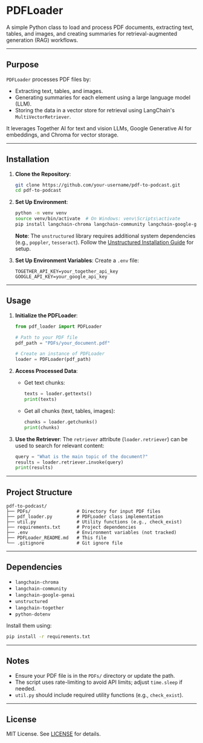 # PDFLoader

A simple Python class to load and process PDF documents, extracting text, tables, and images, and creating summaries for retrieval-augmented generation (RAG) workflows.

---

## Purpose

`PDFLoader` processes PDF files by:
- Extracting text, tables, and images.
- Generating summaries for each element using a large language model (LLM).
- Storing the data in a vector store for retrieval using LangChain's `MultiVectorRetriever`.

It leverages Together AI for text and vision LLMs, Google Generative AI for embeddings, and Chroma for vector storage.

---

## Installation

1. **Clone the Repository**:
   ```bash
   git clone https://github.com/your-username/pdf-to-podcast.git
   cd pdf-to-podcast
   ```

2. **Set Up Environment**:
   ```bash
   python -m venv venv
   source venv/bin/activate  # On Windows: venv\Scripts\activate
   pip install langchain-chroma langchain-community langchain-google-genai unstructured langchain-together python-dotenv
   ```
   **Note**: The `unstructured` library requires additional system dependencies (e.g., `poppler`, `tesseract`). Follow the [Unstructured Installation Guide](https://unstructured-io.github.io/unstructured/installing.html) for setup.

3. **Set Up Environment Variables**:
   Create a `.env` file:
   ```env
   TOGETHER_API_KEY=your_together_api_key
   GOOGLE_API_KEY=your_google_api_key
   ```

---

## Usage

1. **Initialize the PDFLoader**:
   ```python
   from pdf_loader import PDFLoader

   # Path to your PDF file
   pdf_path = "PDFs/your_document.pdf"

   # Create an instance of PDFLoader
   loader = PDFLoader(pdf_path)
   ```

2. **Access Processed Data**:
   - Get text chunks:
     ```python
     texts = loader.gettexts()
     print(texts)
     ```
   - Get all chunks (text, tables, images):
     ```python
     chunks = loader.getchunks()
     print(chunks)
     ```

3. **Use the Retriever**:
   The `retriever` attribute (`loader.retriever`) can be used to search for relevant content:
   ```python
   query = "What is the main topic of the document?"
   results = loader.retriever.invoke(query)
   print(results)
   ```

---

## Project Structure

```
pdf-to-podcast/
├── PDFs/                 # Directory for input PDF files
├── pdf_loader.py         # PDFLoader class implementation
├── util.py               # Utility functions (e.g., check_exist)
├── requirements.txt      # Project dependencies
├── .env                  # Environment variables (not tracked)
├── PDFLoader_README.md   # This file
└── .gitignore            # Git ignore file
```

---

## Dependencies

- `langchain-chroma`
- `langchain-community`
- `langchain-google-genai`
- `unstructured`
- `langchain-together`
- `python-dotenv`

Install them using:
```bash
pip install -r requirements.txt
```

---

## Notes

- Ensure your PDF file is in the `PDFs/` directory or update the path.
- The script uses rate-limiting to avoid API limits; adjust `time.sleep` if needed.
- `util.py` should include required utility functions (e.g., `check_exist`).

---

## License

MIT License. See [LICENSE](LICENSE) for details.
